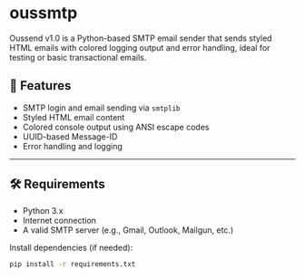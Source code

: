 # oussmtp
Oussend v1.0 is a Python-based SMTP email sender that sends styled HTML emails with colored logging output and error handling, ideal for testing or basic transactional emails.

## 🚀 Features

- SMTP login and email sending via `smtplib`
- Styled HTML email content
- Colored console output using ANSI escape codes
- UUID-based Message-ID
- Error handling and logging

---

## 🛠 Requirements

- Python 3.x
- Internet connection
- A valid SMTP server (e.g., Gmail, Outlook, Mailgun, etc.)

Install dependencies (if needed):

```bash
pip install -r requirements.txt